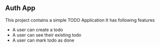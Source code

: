 ## Auth App

This project contains a simple TODO Application 
It has following features

- A user can create a todo
- A user can see their existing todo
- A user can mark todo as done